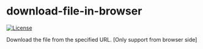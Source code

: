 # download-file-in-browser

[![License](https://img.shields.io/badge/license-Apache%202-4EB1BA.svg)](https://www.apache.org/licenses/LICENSE-2.0.html)

Download the file from the specified URL. [Only support from browser side]
